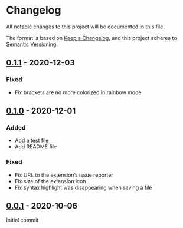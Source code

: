# Changelog

All notable changes to this project will be documented in this file.

The format is based on [Keep a Changelog](https://keepachangelog.com/en/1.0.0/),
and this project adheres to [Semantic Versioning](https://semver.org/spec/v2.0.0.html).

## [0.1.1] - 2020-12-03

### Fixed

- Fix brackets are no more colorized in rainbow mode

## [0.1.0] - 2020-12-01

### Added

- Add a test file
- Add README file

### Fixed

- Fix URL to the extension’s issue reporter
- Fix size of the extension icon
- Fix syntax highlight was disappearing when saving a file

## [0.0.1] - 2020-10-06

Initial commit

[Unreleased]: https://github.com/alienlebarge/nunjucks.novaextension/compare/v0.1.1...HEAD
[0.1.1]: https://github.com/alienlebarge/nunjucks.novaextension/compare/v0.1.0...v0.1.1
[0.1.0]: https://github.com/alienlebarge/nunjucks.novaextension/compare/v0.0.1...v0.1.0
[0.0.1]: https://github.com/alienlebarge/nunjucks.novaextension/releases/tag/v0.0.1
